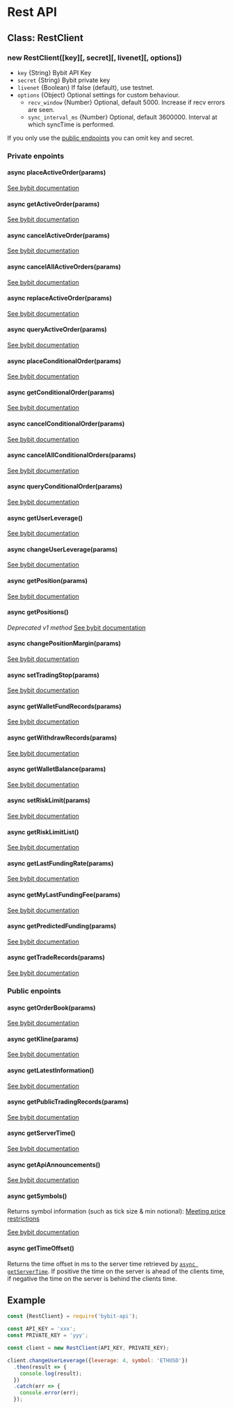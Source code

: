 # Rest API


## Class: RestClient
### new RestClient([key][, secret][, livenet][, options])
- `key` {String} Bybit API Key
- `secret` {String} Bybit private key
- `livenet` {Boolean} If false (default), use testnet.
- `options` {Object} Optional settings for custom behaviour.
  - `recv_window` {Number} Optional, default 5000. Increase if recv errors are seen.
  - `sync_interval_ms` {Number} Optional, default 3600000. Interval at which syncTime is performed.

If you only use the [public endpoints](#public-endpoints) you can omit key and secret.

### Private enpoints
#### async placeActiveOrder(params)
[See bybit documentation](https://bybit-exchange.github.io/docs/inverse/#t-placev2active)

#### async getActiveOrder(params)
[See bybit documentation](https://bybit-exchange.github.io/docs/inverse/#t-getactive)

#### async cancelActiveOrder(params)
[See bybit documentation](https://bybit-exchange.github.io/docs/inverse/#t-cancelv2active)

#### async cancelAllActiveOrders(params)
[See bybit documentation](https://bybit-exchange.github.io/docs/inverse/#t-cancelallactive)

#### async replaceActiveOrder(params)
[See bybit documentation](https://bybit-exchange.github.io/docs/inverse/#t-replaceactive)

#### async queryActiveOrder(params)
[See bybit documentation](https://bybit-exchange.github.io/docs/inverse/#t-queryactive)

#### async placeConditionalOrder(params)
[See bybit documentation](https://bybit-exchange.github.io/docs/inverse/#t-placecond)

#### async getConditionalOrder(params)
[See bybit documentation](https://bybit-exchange.github.io/docs/inverse/#t-getcond)

#### async cancelConditionalOrder(params)
[See bybit documentation](https://bybit-exchange.github.io/docs/inverse/#t-cancelcond)

#### async cancelAllConditionalOrders(params)
[See bybit documentation](https://bybit-exchange.github.io/docs/inverse/#t-cancelallcond)

#### async queryConditionalOrder(params)
[See bybit documentation](https://bybit-exchange.github.io/docs/inverse/#t-querycond)

#### async getUserLeverage()
[See bybit documentation](https://bybit-exchange.github.io/docs/inverse/#t-getleverage)

#### async changeUserLeverage(params)
[See bybit documentation](https://bybit-exchange.github.io/docs/inverse/#t-changeleverage)

#### async getPosition(params)
[See bybit documentation](https://bybit-exchange.github.io/docs/inverse/#t-mypositionv2)

#### async getPositions()
*Deprecated v1 method*
[See bybit documentation](https://github.com/bybit-exchange/bybit-official-api-docs/blob/master/en/rest_api.md#positionlistget)

#### async changePositionMargin(params)
[See bybit documentation](https://bybit-exchange.github.io/docs/inverse/#t-changemargin)

#### async setTradingStop(params)
[See bybit documentation](https://bybit-exchange.github.io/docs/inverse/#t-tradingstop)

#### async getWalletFundRecords(params)
[See bybit documentation](https://bybit-exchange.github.io/docs/inverse/#t-walletrecords)

#### async getWithdrawRecords(params)
[See bybit documentation](https://bybit-exchange.github.io/docs/inverse/#t-withdrawrecords)

#### async getWalletBalance(params)
[See bybit documentation](https://bybit-exchange.github.io/docs/inverse/#t-balance)

#### async setRiskLimit(params)
[See bybit documentation](https://bybit-exchange.github.io/docs/inverse/#t-setrisklimit)

#### async getRiskLimitList()
[See bybit documentation](https://bybit-exchange.github.io/docs/inverse/#t-getrisklimit)

#### async getLastFundingRate(params)
[See bybit documentation](https://bybit-exchange.github.io/docs/inverse/#t-fundingrate)

#### async getMyLastFundingFee(params)
[See bybit documentation](https://bybit-exchange.github.io/docs/inverse/#t-mylastfundingfee)

#### async getPredictedFunding(params)
[See bybit documentation](https://bybit-exchange.github.io/docs/inverse/#t-predictedfunding)

#### async getTradeRecords(params)
[See bybit documentation](https://bybit-exchange.github.io/docs/inverse/#t-usertraderecords)

### Public enpoints

#### async getOrderBook(params)
[See bybit documentation](https://bybit-exchange.github.io/docs/inverse/#t-orderbook)

#### async getKline(params)
[See bybit documentation](https://bybit-exchange.github.io/docs/inverse/#t-querykline)

#### async getLatestInformation()
[See bybit documentation](https://bybit-exchange.github.io/docs/inverse/#t-latestsymbolinfo)

#### async getPublicTradingRecords(params)
[See bybit documentation](https://bybit-exchange.github.io/docs/inverse/#t-publictradingrecords)

#### async getServerTime()
[See bybit documentation](https://bybit-exchange.github.io/docs/inverse/#t-servertime)

#### async getApiAnnouncements()
[See bybit documentation](https://bybit-exchange.github.io/docs/inverse/#t-announcement)

#### async getSymbols()
Returns symbol information (such as tick size & min notional):
[Meeting price restrictions](https://bybit-exchange.github.io/docs/inverse/#price-price)

[See bybit documentation](https://bybit-exchange.github.io/docs/inverse/#t-querysymbol)

#### async getTimeOffset()

Returns the time offset in ms to the server time retrieved by [`async getServerTime`](#async-getservertime).
If positive the time on the server is ahead of the clients time, if negative the time on the server is behind the clients time.
## Example

```javascript
const {RestClient} = require('bybit-api');

const API_KEY = 'xxx';
const PRIVATE_KEY = 'yyy';

const client = new RestClient(API_KEY, PRIVATE_KEY);

client.changeUserLeverage({leverage: 4, symbol: 'ETHUSD'})
  .then(result => {
    console.log(result);
  })
  .catch(err => {
    console.error(err);
  });
```
